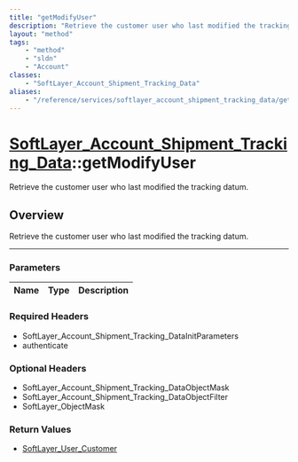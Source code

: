 ```yaml
---
title: "getModifyUser"
description: "Retrieve the customer user who last modified the tracking datum."
layout: "method"
tags:
    - "method"
    - "sldn"
    - "Account"
classes:
    - "SoftLayer_Account_Shipment_Tracking_Data"
aliases:
    - "/reference/services/softlayer_account_shipment_tracking_data/getModifyUser"
---
```

# [SoftLayer_Account_Shipment_Tracking_Data](/reference/services/SoftLayer_Account_Shipment_Tracking_Data)::getModifyUser

Retrieve the customer user who last modified the tracking datum.


## Overview 
Retrieve the customer user who last modified the tracking datum.

-----

### Parameters 
|Name | Type | Description |
| --- | --- | --- |


### Required Headers
* SoftLayer_Account_Shipment_Tracking_DataInitParameters
* authenticate


### Optional Headers
* SoftLayer_Account_Shipment_Tracking_DataObjectMask
* SoftLayer_Account_Shipment_Tracking_DataObjectFilter
* SoftLayer_ObjectMask

### Return Values
* <a href='/reference/datatypes/SoftLayer_User_Customer'>SoftLayer_User_Customer </a>




